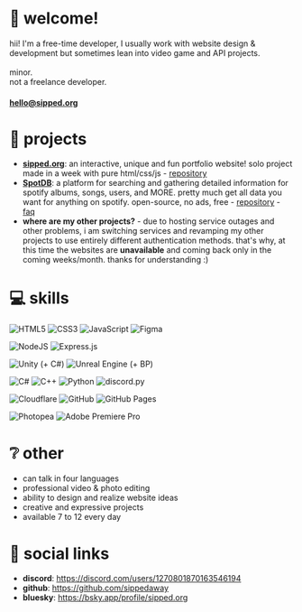 # 👋 welcome!
hii! I'm a free-time developer, I usually work with website design & development but sometimes lean into video game and API projects.<br><br>minor.<br>not a freelance developer.
#### hello@sipped.org

# 📂 projects
- **[sipped.org](https://sipped.org)**: an interactive, unique and fun portfolio website! solo project made in a week with pure html/css/js - [repository](https://github.com/sippedaway/sipped.org)
- **[SpotDB](https://db.sipped.org)**: a platform for searching and gathering detailed information for spotify albums, songs, users, and MORE. pretty much get all data you want for anything on spotify. open-source, no ads, free - [repository](https://github.com/sippedaway/SpotDB) - [faq](https://db.sipped.org/faq)
- **where are my other projects?** - due to hosting service outages and other problems, i am switching services and revamping my other projects to use entirely different authentication methods. that's why, at this time the websites are **unavailable** and coming back only in the coming weeks/month. thanks for understanding :)


# 💻 skills
  
![HTML5](https://img.shields.io/badge/html5-%23E34F26.svg?style=for-the-badge&logo=html5&logoColor=white) ![CSS3](https://img.shields.io/badge/css3-%231572B6.svg?style=for-the-badge&logo=css3&logoColor=white) ![JavaScript](https://img.shields.io/badge/javascript-%23323330.svg?style=for-the-badge&logo=javascript&logoColor=%23F7DF1E) ![Figma](https://img.shields.io/badge/figma-%23F24E1E.svg?style=for-the-badge&logo=figma&logoColor=white)
  
![NodeJS](https://img.shields.io/badge/Node.js-6DA55F?style=for-the-badge&logo=node.js&logoColor=white)
![Express.js](https://img.shields.io/badge/Express.js-%23404d59.svg?style=for-the-badge&logo=express&logoColor=%2361DAFB)
  
![Unity (+ C#)](https://img.shields.io/badge/unity-%23000000.svg?style=for-the-badge&logo=unity&logoColor=white) ![Unreal Engine (+ BP)](https://img.shields.io/badge/unrealengine-%23313131.svg?style=for-the-badge&logo=unrealengine&logoColor=white)
  
![C#](https://img.shields.io/badge/c%23-%23239120.svg?style=for-the-badge&logo=csharp&logoColor=white) ![C++](https://img.shields.io/badge/c++-%2300599C.svg?style=for-the-badge&logo=c%2B%2B&logoColor=white) ![Python](https://img.shields.io/badge/python-3670A0?style=for-the-badge&logo=python&logoColor=ffdd54) ![discord.py](https://img.shields.io/badge/discord.py-3670A0?style=for-the-badge&logo=python&logoColor=ffdd54)
  
![Cloudflare](https://img.shields.io/badge/Cloudflare-F38020?style=for-the-badge&logo=Cloudflare&logoColor=white) ![GitHub](https://img.shields.io/badge/github-%23121011.svg?style=for-the-badge&logo=github&logoColor=white) ![GitHub Pages](https://img.shields.io/badge/GitHub%20Pages-121013?style=for-the-badge&logo=github&logoColor=white)

![Photopea](https://img.shields.io/badge/Photopea-%2331A8FF.svg?style=for-the-badge&logo=adobe%20photoshop&logoColor=white) ![Adobe Premiere Pro](https://img.shields.io/badge/Adobe%20Premiere%20Pro-9999FF?style=for-the-badge&logo=Adobe%20Premiere%20Pro&logoColor=white) 

# ❔ other
- can talk in four languages
- professional video & photo editing
- ability to design and realize website ideas
- creative and expressive projects
- available 7 to 12 every day

# 💬 social links
- **discord**: https://discord.com/users/1270801870163546194
- **github**: https://github.com/sippedaway
- **bluesky**: https://bsky.app/profile/sipped.org
